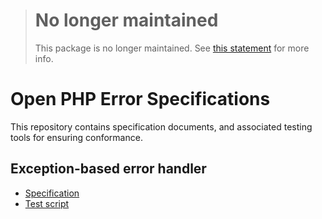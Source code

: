 > # No longer maintained
>
> This package is no longer maintained. See [this statement] for more info.
>
> [this statement]: https://gist.github.com/ezzatron/713a548735febe3d76f8ca831bc895c0

# Open PHP Error Specifications

This repository contains specification documents, and associated testing tools
for ensuring conformance.

## Exception-based error handler

- [Specification](exception-based-error-handler.md)
- [Test script](test/exception-based-error-handler)
